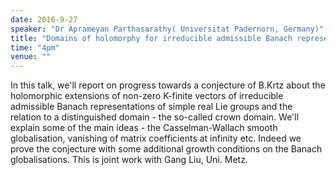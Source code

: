 ```yaml
---
date: 2016-9-27
speaker: "Dr Aprameyan Parthasarathy( Universitat Padernorn, Germany)"
title: "Domains of holomorphy for irreducible admissible Banach representations"
time: "4pm"
venue: ""
---
```

In this talk, we'll report on progress towards a conjecture of
B.Krtz about the holomorphic extensions of  non-zero K-finite vectors of
irreducible admissible Banach representations of simple real Lie groups and
the relation to a distinguished domain - the so-called crown domain. We'll
explain some of the main ideas - the Casselman-Wallach smooth
globalisation, vanishing of matrix coefficients at infinity etc. Indeed we
prove the conjecture with some additional growth conditions on the Banach
globalisations. This is joint work with Gang Liu, Uni. Metz.
